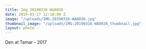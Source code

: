 ```yaml
---
title: Img 20190316 Wa0026
date: 2019-03-17 12:18:00 Z
image: "/uploads/IMG-20190316-WA0026.jpg"
thumbnail_image: "/uploads/IMG-20190316-WA0026_thumbnail.jpg"
layout: photo
---
```


Den at Tamar - 2017